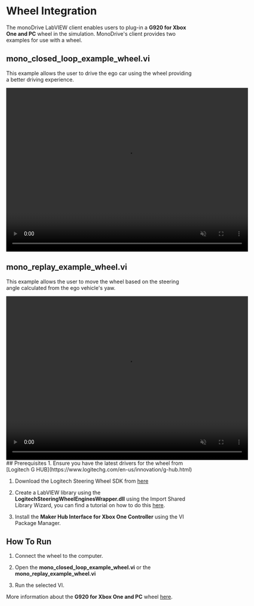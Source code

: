# Wheel Integration
The monoDrive LabVIEW client enables users to plug-in a **G920 for Xbox One and PC** wheel in the simulation. MonoDrive's client provides two examples for use with a wheel.   

## **mono_closed_loop_example_wheel.vi**   
This example allows the user to drive the ego car using the wheel providing a better driving experience.

<div class="img_container">
  <video width=650px height=440px muted controls autoplay loop>
    <source src="https://cdn.monodrive.io/readthedocs/closed-loop.mp4" type="video/mp4">
  </video>
</div>

## **mono_replay_example_wheel.vi**   
This example allows the user to move the wheel based on the steering angle calculated from the ego vehicle's yaw.

<div class="img_container">
  <video width=650px height=440px muted controls autoplay loop>
    <source src="https://cdn.monodrive.io/readthedocs/replay.mp4" type="video/mp4">
  </video>
</div>
## Prerequisites
1. Ensure you have the latest drivers for the wheel from [Logitech G HUB](https://www.logitechg.com/en-us/innovation/g-hub.html)   

1. Download the Logitech Steering Wheel SDK from [here](https://www.logitechg.com/en-us/innovation/developer-lab.html)    

1. Create a LabVIEW library using the **LogitechSteeringWheelEnginesWrapper.dll** using the Import Shared Library Wizard, you can find a tutorial on how to do this [here](https://zone.ni.com/reference/en-XX/help/371361R-01/lvhowto/example_import_shared_library/).    

1. Install the **Maker Hub Interface for Xbox One Controller** using the VI Package Manager.   

## How To Run
1. Connect the wheel to the computer. 

1. Open the **mono_closed_loop_example_wheel.vi** or the **mono_replay_example_wheel.vi** 

1. Run the selected VI.


More information about the **G920 for Xbox One and PC** wheel [here](https://www.logitechg.com/en-us/products/driving/driving-force-racing-wheel.html).
<p>&nbsp;</p>
